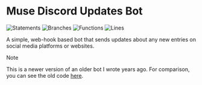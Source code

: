 # Muse Discord Updates Bot

![Statements](https://img.shields.io/badge/statements-60.71%25-red.svg?style=flat)
![Branches](https://img.shields.io/badge/branches-80.83%25-yellow.svg?style=flat)
![Functions](https://img.shields.io/badge/functions-80.48%25-yellow.svg?style=flat)
![Lines](https://img.shields.io/badge/lines-60.71%25-red.svg?style=flat)

A simple, web-hook based bot that sends updates about any new entries on social media platforms or websites.

> [!NOTE]  
> This is a newer version of an older bot I wrote years ago. For comparison, you can see the old code [here](https://github.com/ncla/muse-data-bank).
